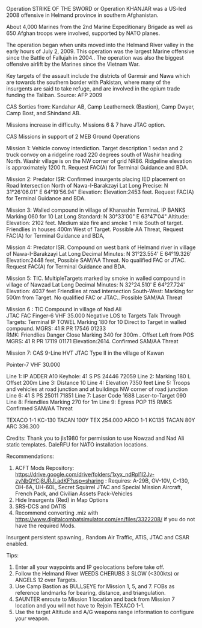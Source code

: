 Operation STRIKE OF THE SWORD or Operation KHANJAR was a US-led 2008 offensive in Helmand province in southern Afghanistan. 

About 4,000 Marines from the 2nd Marine Expeditionary Brigade as well as 650 Afghan troops were involved, supported by NATO planes.

The operation began when units moved into the Helmand River valley in the early hours of July 2, 2009. This operation was the largest Marine offensive since the Battle of Fallujah in 2004.. The operation was also the biggest offensive airlift by the Marines since the Vietnam War.

Key targets of the assault include the districts of Garmsir and Nawa which are towards the southern border with Pakistan, where many of the insurgents are said to take refuge, and are involved in the opium trade funding the Taliban.
Source: AFP 2009

CAS Sorties from: Kandahar AB, Camp Leatherneck (Bastion), Camp Dwyer, Camp Bost, and Shindand AB.  

Missions increase in difficulty. Missions 6 & 7 have JTAC option.

CAS Missions in support of 2 MEB Ground Operations

Mission 1: Vehicle convoy interdiction. Target description 1 sedan and 2 truck convoy on a ridgeline road 220 degrees south of Washir heading North. Washir village is on the NW corner of grid NR86. Ridgeline elevation is approximately 1200 ft. Request FAC(A) for Terminal Guidance and BDA.

Mission 2: Predator ISR: Confirmed insurgents placing IED placement on Road Intersection North of Nawa-I-Barakzayi 
Lat Long Precise: N 31°26'06.01" E 64°19'56.94" Elevation: Elevation:2453 feet. Request FAC(A) for Terminal Guidance and BDA.

Mission 3: Walled compound in village of Khanashin TerminaL IP BANKS Marking 060 for 10
Lat Long Standard: N 30°33'00" E 63°47'04" Altitude: Elevation: 2102 feet. Medium size fire and smoke 1 mile South of target. Friendlies in houses 400m West of Target. Possible AA Threat, Request FAC(A) for Terminal Guidance and BDA,

Mission 4: Predator ISR. Compound on west bank of Helmand river in village of Nawa-I-Barakzayi Lat Long Decimal Minutes: N 31°23.554' E 64°19.326' Elevation:2448 feet, Possible SAM/AA Threat.  No qualified FAC or JTAC.  Request FAC(A) for Terminal Guidance and BDA.

Mission 5: TIC. MultipleTargets marked by smoke in walled compound in village of Nawzad  Lat Long Decimal Minutes: N 32°24.510'   E 64°27.724' Elevation: 4037 feet
Friendlies at road intersection South-West: Marking for 500m from Target. No qualified FAC or JTAC.. Possible SAM/AA Threat

Mission 6 : TIC Compound in village of Nad Ali  
JTAC FAC Finger-6 VHF 35.000 
Negative LOS to Targets Talk Through Targets: 
Terminal IP TOWEL Marking 180 for 10 Direct to Target in walled compound. MGRS: 41 R PR 17546 01233  
RMK: Friendlies Danger Close Marking 340 for 300m . Offset Left from POS MGRS: 41 R PR 17119 01171 Elevation:2614.  Confirmed  SAM/AA Threat

Mission 7: CAS 9-Line
HVT JTAC Type II in the village of Kawan

Pointer-7 VHF 30.000

Line 1: IP ADDER  A10 Keyhole: 41 S PS 24446 72059
Line 2: Marking 180 L Offset 200m
Line 3: Distance 10
Line 4: Elevation 7350 feet
Line 5: Troops and vehicles at road junction and at buildings NW corner of road junction
Line 6: 41 S PS 25011 71851
Line 7: Laser Code 1688 Laser-to-Target 090
Line 8: Friendlies Marking 270 for 1m
Line 9: Egress POP 115
RMKS Confirmed SAM/AA Threat

TEXACO 1-1 KC-130 TACAN 100Y TEX 254.000
ARCO 1-1 KC135 TACAN 80Y ARC 336.300

Credits: Thank you to jls1980 for permission to use Nowzad and Nad Ali static templates. DaleRFU for NATO installation locations.

Recommendations: 
1. ACFT Mods Repository: https://drive.google.com/drive/folders/1xyx_ndRpI1l2Jv-zyNbQYCj8URJLadKF?usp=sharing : Requires: A-29B, OV-10V, C-130, OH-6A, UH-60L, Secret Squirrel JTAC and Special Mission Aircraft, French Pack, and Civilian Assets Pack-Vehicles
2. Hide Insurgents (Red) in Map Options
3. SRS-DCS and DATIS
4. Recommend converting .miz with https://www.digitalcombatsimulator.com/en/files/3322208/ if you do not have the required Mods.

Insurgent persistent spawning,. Random Air Traffic, ATIS, JTAC and CSAR enabled.

Tips:
1. Enter all your waypoints and IP geolocations before take off.
2. Follow the Helmand River WEEDS CHERUBS 3 SLOW (<300kts) or ANGELS 12 over Targets.
3. Use Camp Bastion as BULLSEYE for Mission 1, 5, and 7. FOBs as reference landmarks for bearing, distance, and triangulation.
4. SAUNTER enroute to Mission 1 location and back from Mission 7 location and you will not have to Rejoin TEXACO 1-1.
5. Use the target Altitude and A/G weapons range information to configure your weapon.
